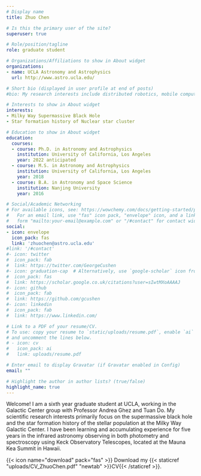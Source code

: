 ```yaml
---
# Display name
title: Zhuo Chen

# Is this the primary user of the site?
superuser: true

# Role/position/tagline
role: graduate student

# Organizations/Affiliations to show in About widget
organizations:
- name: UCLA Astronomy and Astrophysics
  url: http://www.astro.ucla.edu/

# Short bio (displayed in user profile at end of posts)
#bio: My research interests include distributed robotics, mobile computing and programmable matter.

# Interests to show in About widget
interests:
- Milky Way Supermassive Black Hole
- Star formation history of Nuclear star cluster

# Education to show in About widget
education:
  courses:
  - course: Ph.D. in Astronomy and Astrophysics
    institution: University of California, Los Angeles
    year: 2022 anticipated
  - course: M.S. in Astronomy and Astrophysics
    institution: University of California, Los Angeles
    year: 2018
  - course: B.A. in Astronomy and Space Science
    institution: Nanjing University
    year: 2016

# Social/Academic Networking
# For available icons, see: https://wowchemy.com/docs/getting-started/page-builder/#icons
#   For an email link, use "fas" icon pack, "envelope" icon, and a link in the
#   form "mailto:your-email@example.com" or "/#contact" for contact widget.
social:
- icon: envelope
  icon_pack: fas
  link: 'zhuochen@astro.ucla.edu'
#link: '/#contact'
#- icon: twitter
#  icon_pack: fab
#  link: https://twitter.com/GeorgeCushen
#- icon: graduation-cap  # Alternatively, use `google-scholar` icon from `ai` icon pack
#  icon_pack: fas
#  link: https://scholar.google.co.uk/citations?user=sIwtMXoAAAAJ
#- icon: github
#  icon_pack: fab
#  link: https://github.com/gcushen
#- icon: linkedin
#  icon_pack: fab
#  link: https://www.linkedin.com/

# Link to a PDF of your resume/CV.
# To use: copy your resume to `static/uploads/resume.pdf`, enable `ai` icons in `params.toml`, 
# and uncomment the lines below.
# - icon: cv
#   icon_pack: ai
#   link: uploads/resume.pdf

# Enter email to display Gravatar (if Gravatar enabled in Config)
email: ""

# Highlight the author in author lists? (true/false)
highlight_name: true
---
```


Welcome! I am a sixth year graduate student at UCLA, working in the Galactic Center group with Professor Andrea Ghez and Tuan Do. My scientific research interests primarily focus on the supermassive black hole and the star formation history of the stellar population at the Milky Way Galactic Center. I have been learning and accumulating experience for five years in the infrared astronomy observing in both photometry and spectroscopy using Keck Observatory Telescopes, located at the Mauna Kea Summit in Hawaii. 

{{< icon name="download" pack="fas" >}} Download my {{< staticref "uploads/CV_ZhuoChen.pdf" "newtab" >}}CV{{< /staticref >}}.
